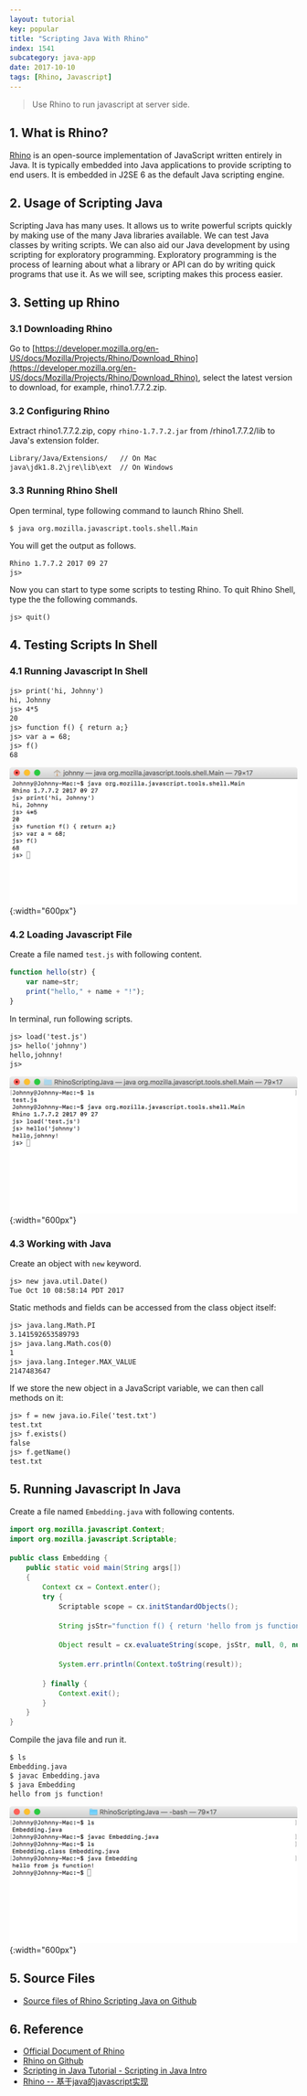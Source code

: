 ```yaml
---
layout: tutorial
key: popular
title: "Scripting Java With Rhino"
index: 1541
subcategory: java-app
date: 2017-10-10
tags: [Rhino, Javascript]
---
```


> Use Rhino to run javascript at server side.

## 1. What is Rhino?
[Rhino](https://developer.mozilla.org/en-US/docs/Mozilla/Projects/Rhino) is an open-source implementation of JavaScript written entirely in Java. It is typically embedded into Java applications to provide scripting to end users. It is embedded in J2SE 6 as the default Java scripting engine.

## 2. Usage of Scripting Java
Scripting Java has many uses. It allows us to write powerful scripts quickly by making use of the many Java libraries available. We can test Java classes by writing scripts. We can also aid our Java development by using scripting for exploratory programming. Exploratory programming is the process of learning about what a library or API can do by writing quick programs that use it. As we will see, scripting makes this process easier.

## 3. Setting up Rhino
### 3.1 Downloading Rhino
Go to [https://developer.mozilla.org/en-US/docs/Mozilla/Projects/Rhino/Download_Rhino](https://developer.mozilla.org/en-US/docs/Mozilla/Projects/Rhino/Download_Rhino), select the latest version to download, for example, rhino1.7.7.2.zip.
### 3.2 Configuring Rhino
Extract rhino1.7.7.2.zip, copy `rhino-1.7.7.2.jar` from /rhino1.7.7.2/lib to Java's extension folder.
```raw
Library/Java/Extensions/   // On Mac
java\jdk1.8.2\jre\lib\ext  // On Windows
```
### 3.3 Running Rhino Shell
Open terminal, type following command to launch Rhino Shell.
```raw
$ java org.mozilla.javascript.tools.shell.Main
```
You will get the output as follows.
```raw
Rhino 1.7.7.2 2017 09 27
js>
```
Now you can start to type some scripts to testing Rhino.
To quit Rhino Shell, type the the following commands.
```
js> quit()
```

## 4. Testing Scripts In Shell
### 4.1 Running Javascript In Shell
```raw
js> print('hi, Johnny')
hi, Johnny
js> 4*5
20
js> function f() { return a;}
js> var a = 68;
js> f()
68
```
![image](/public/images/java/1541/javascript.png){:width="600px"}
### 4.2 Loading Javascript File
Create a file named `test.js` with following content.
```javascript
function hello(str) {
    var name=str;
    print("hello," + name + "!");
}
```
In terminal, run following scripts.
```
js> load('test.js')
js> hello('johnny')
hello,johnny!
js>
```
![image](/public/images/java/1541/loadjsfile.png){:width="600px"}
### 4.3 Working with Java
Create an object with `new` keyword.
```
js> new java.util.Date()
Tue Oct 10 08:58:14 PDT 2017
```
Static methods and fields can be accessed from the class object itself:
```
js> java.lang.Math.PI
3.141592653589793
js> java.lang.Math.cos(0)    
1
js> java.lang.Integer.MAX_VALUE
2147483647
```
If we store the new object in a JavaScript variable, we can then call methods on it:
```
js> f = new java.io.File('test.txt')
test.txt
js> f.exists()
false
js> f.getName()
test.txt
```
## 5. Running Javascript In Java
Create a file named `Embedding.java` with following contents.
```java
import org.mozilla.javascript.Context;
import org.mozilla.javascript.Scriptable;

public class Embedding {
    public static void main(String args[])
    {
        Context cx = Context.enter();
        try {
            Scriptable scope = cx.initStandardObjects();

            String jsStr="function f() { return 'hello from js function!';} f();";

            Object result = cx.evaluateString(scope, jsStr, null, 0, null);

            System.err.println(Context.toString(result));

        } finally {
            Context.exit();
        }
    }
}
```
Compile the java file and run it.
```raw
$ ls
Embedding.java
$ javac Embedding.java
$ java Embedding
hello from js function!
```
![image](/public/images/java/1541/embedding.png){:width="600px"}

## 5. Source Files
* [Source files of Rhino Scripting Java on Github](https://github.com/jojozhuang/Tutorials/tree/master/RhinoScriptingJava)

## 6. Reference
* [Official Document of Rhino](https://developer.mozilla.org/en-US/docs/Mozilla/Projects/Rhino)
* [Rhino on Github](https://github.com/mozilla/rhino)
* [Scripting in Java Tutorial - Scripting in Java Intro](http://www.java2s.com/Tutorials/Java/Scripting_in_Java/index.htm)
* [Rhino -- 基于java的javascript实现](http://www.cnblogs.com/cczw/archive/2012/07/16/2593957.html)
